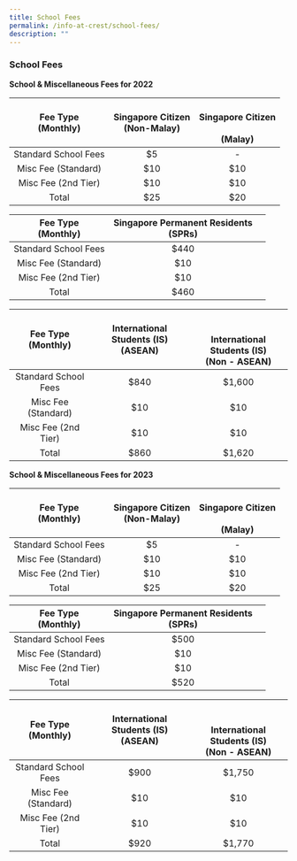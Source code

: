 ```yaml
---
title: School Fees
permalink: /info-at-crest/school-fees/
description: ""
---
```

### School Fees

**School &amp; Miscellaneous Fees for 2022**

| Fee Type<br>(Monthly) | Singapore Citizen<br>(Non-Malay) | <br>Singapore Citizen<br><br>(Malay) |
|:---:|:---:|:---:|
| Standard School Fees | $5 | - |
| Misc Fee (Standard) | $10 | $10 |
| Misc Fee (2nd Tier) | $10 | $10 |
|  Total | $25 | $20 |

| Fee Type<br>(Monthly) | Singapore Permanent Residents<br>(SPRs) |  |
|:---:|:---:|:---:|
| Standard School Fees | $440 |  |
| Misc Fee (Standard) | $10 |  |
| Misc Fee (2nd Tier) | $10 |  |
|  Total | $460 |  |

| Fee Type<br>(Monthly) | International Students (IS)<br>(ASEAN) | <br><br>International Students (IS)<br>(Non - ASEAN) |
|:---:|:---:|:---:|
| Standard School Fees | $840 | $1,600 |
| Misc Fee (Standard) | $10 | $10 |
| Misc Fee (2nd Tier) | $10 | $10 |
|  Total | $860 | $1,620 |


**School &amp; Miscellaneous Fees for 2023**

| Fee Type<br>(Monthly) | Singapore Citizen<br>(Non-Malay) | <br>Singapore Citizen<br><br>(Malay) |
|:---:|:---:|:---:|
| Standard School Fees | $5 | - |
| Misc Fee (Standard) | $10 | $10 |
| Misc Fee (2nd Tier) | $10 | $10 |
|  Total | $25 | $20 |

| Fee Type<br>(Monthly) | Singapore Permanent Residents<br>(SPRs) |  |
|:---:|:---:|:---:|
| Standard School Fees | $500 |  |
| Misc Fee (Standard) | $10 |  |
| Misc Fee (2nd Tier) | $10 |  |
|  Total | $520 |  |

| Fee Type<br>(Monthly) | International Students (IS)<br>(ASEAN) | <br><br>International Students (IS)<br>(Non - ASEAN) |
|:---:|:---:|:---:|
| Standard School Fees | $900 | $1,750 |
| Misc Fee (Standard) | $10 | $10 |
| Misc Fee (2nd Tier) | $10 | $10 |
|  Total | $920 | $1,770 |